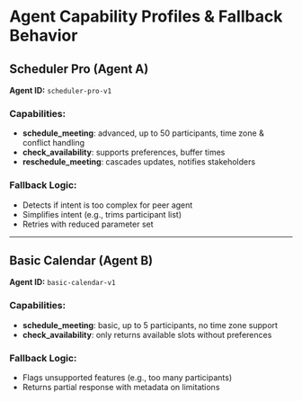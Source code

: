 # Agent Capability Profiles & Fallback Behavior

## Scheduler Pro (Agent A)

**Agent ID:** `scheduler-pro-v1`

### Capabilities:
- **schedule_meeting**: advanced, up to 50 participants, time zone & conflict handling
- **check_availability**: supports preferences, buffer times
- **reschedule_meeting**: cascades updates, notifies stakeholders

### Fallback Logic:
- Detects if intent is too complex for peer agent
- Simplifies intent (e.g., trims participant list)
- Retries with reduced parameter set

---

## Basic Calendar (Agent B)

**Agent ID:** `basic-calendar-v1`

### Capabilities:
- **schedule_meeting**: basic, up to 5 participants, no time zone support
- **check_availability**: only returns available slots without preferences

### Fallback Logic:
- Flags unsupported features (e.g., too many participants)
- Returns partial response with metadata on limitations
